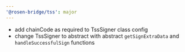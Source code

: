 ```yaml
---
'@rosen-bridge/tss': major
---
```


- add chainCode as required to TssSigner class config
- change TssSigner to abstract with abstract `getSignExtraData` and `handleSuccessfulSign` functions
